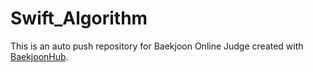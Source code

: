 # Swift_Algorithm
This is an auto push repository for Baekjoon Online Judge created with [BaekjoonHub](https://github.com/BaekjoonHub/BaekjoonHub).
